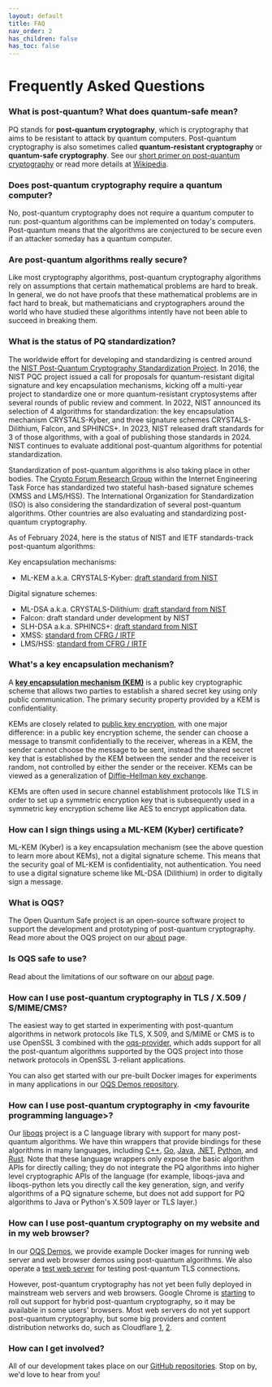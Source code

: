 ```yaml
---
layout: default
title: FAQ
nav_order: 2
has_children: false
has_toc: false
---
```


# Frequently Asked Questions

### What is post-quantum?  What does quantum-safe mean?

PQ stands for **post-quantum cryptography**, which is cryptography that aims to be resistant to attack by quantum computers.  Post-quantum cryptography is also sometimes called **quantum-resistant cryptography** or **quantum-safe cryptography**.  See our [short primer on post-quantum cryptography](/post-quantum-crypto) or read more details at [Wikipedia](https://en.wikipedia.org/wiki/Post-quantum_cryptography).

### Does post-quantum cryptography require a quantum computer?

No, post-quantum cryptography does not require a quantum computer to run: post-quantum algorithms can be implemented on today's computers.  Post-quantum means that the algorithms are conjectured to be secure even if an attacker someday has a quantum computer.

### Are post-quantum algorithms really secure?

Like most cryptography algorithms, post-quantum cryptography algorithms rely on assumptions that certain mathematical problems are hard to break.  In general, we do not have proofs that these mathematical problems are in fact hard to break, but mathematicians and cryptographers around the world who have studied these algorithms intently have not been able to succeed in breaking them.  

### What is the status of PQ standardization?

The worldwide effort for developing and standardizing is centred around the [NIST Post-Quantum Cryptography Standardization Project](https://csrc.nist.gov/projects/post-quantum-cryptography).  In 2016, the NIST PQC project issued a call for proposals for quantum-resistant digital signature and key encapsulation mechanisms, kicking off a multi-year project to standardize one or more quantum-resistant cryptosystems after several rounds of public review and comment. In 2022, NIST announced its selection of 4 algorithms for standardization: the key encapsulation mechanism CRYSTALS-Kyber, and three signature schemes CRYSTALS-Dilithium, Falcon, and SPHINCS+. In 2023, NIST released draft standards for 3 of those algorithms, with a goal of publishing those standards in 2024.  NIST continues to evaluate additional post-quantum algorithms for potential standardization.

Standardization of post-quantum algorithms is also taking place in other bodies.  The [Crypto Forum Research Group](https://datatracker.ietf.org/rg/cfrg/about/) within the Internet Engineering Task Force has standardized two stateful hash-based signature schemes (XMSS and LMS/HSS).  The International Organization for Standardization (ISO) is also considering the standardization of several post-quantum algorithms.  Other countries are also evaluating and standardizing post-quantum cryptography.

As of February 2024, here is the status of NIST and IETF standards-track post-quantum algorithms:

Key encapsulation mechanisms:

- ML-KEM a.k.a. CRYSTALS-Kyber: [draft standard from NIST](https://csrc.nist.gov/pubs/fips/203/ipd)

Digital signature schemes:

- ML-DSA a.k.a. CRYSTALS-Dilithium: [draft standard from NIST](https://csrc.nist.gov/pubs/fips/204/ipd)
- Falcon: draft standard under development by NIST
- SLH-DSA a.k.a. SPHINCS+: [draft standard from NIST](https://csrc.nist.gov/pubs/fips/205/ipd)
- XMSS: [standard from CFRG / IRTF](https://www.rfc-editor.org/rfc/rfc8391.html)
- LMS/HSS: [standard from CFRG / IRTF](https://www.rfc-editor.org/rfc/rfc8554.html)

### What's a key encapsulation mechanism?

A [**key encapsulation mechanism (KEM)**](https://en.wikipedia.org/wiki/Key_encapsulation_mechanism) is a public key cryptographic scheme that allows two parties to establish a shared secret key using only public communication. The primary security property provided  by a KEM is confidentiality.  

KEMs are closely related to [public key encryption](https://en.wikipedia.org/wiki/Public-key_cryptography), with one major difference: in a public key encryption scheme, the sender can choose a message to transmit confidentially to the receiver, whereas in a KEM, the sender cannot choose the message to be sent, instead the shared secret key that is established by the KEM between the sender and the receiver is random, not controlled by either the sender or the receiver.  KEMs can be viewed as a generalization of [Diffie–Hellman key exchange](https://en.wikipedia.org/wiki/Diffie%E2%80%93Hellman_key_exchange).

KEMs are often used in secure channel establishment protocols like TLS in order to set up a symmetric encryption key that is subsequently used in a symmetric key encryption scheme like AES to encrypt application data.

### How can I sign things using a ML-KEM (Kyber) certificate?

ML-KEM (Kyber) is a key encapsulation mechanism (see the above question to learn more about KEMs), not a digital signature scheme.  This means that the security goal of ML-KEM is confidentiality, not authentication.  You need to use a digital signature scheme like ML-DSA (Dilithium) in order to digitally sign a message.

### What is OQS?

The Open Quantum Safe project is an open-source software project to support the development and prototyping of post-quantum cryptography.  Read more about the OQS project on our [about](/about) page.

### Is OQS safe to use?

Read about the limitations of our software on our [about](/about) page.

### How can I use post-quantum cryptography in TLS / X.509 / S/MIME/CMS?

The easiest way to get started in experimenting with post-quantum algorithms in network protocols like TLS, X.509, and S/MIME or CMS is to use OpenSSL 3 combined with the [oqs-provider](https://github.com/open-quantum-safe/oqs-provider), which adds support for all the post-quantum algorithms supported by the OQS project into those network protocols in OpenSSL 3-reliant applications.

You can also get started with our pre-built Docker images for experiments in many applications in our [OQS Demos repository](https://github.com/open-quantum-safe/oqs-demos/).

### How can I use post-quantum cryptography in &lt;my favourite programming language&gt;?

Our [liboqs](https://github.com/open-quantum-safe/liboqs/) project is a C language library with support for many post-quantum algorithms.  We have thin wrappers that provide bindings for these algorithms in many languages, including [C++](https://github.com/open-quantum-safe/liboqs-cpp/), [Go](https://github.com/open-quantum-safe/liboqs-go), [Java](https://github.com/open-quantum-safe/liboqs-java/), [.NET](https://github.com/open-quantum-safe/liboqs-dotnet/), [Python](https://github.com/open-quantum-safe/liboqs-python/), and [Rust](https://github.com/open-quantum-safe/liboqs-rust/).  Note that these language wrappers only expose the basic algorithm APIs for directly calling; they do not integrate the PQ algorithms into higher level cryptographic APIs of the language (for example, liboqs-java and liboqs-python lets you directly call the key generation, sign, and verify algorithms of a PQ signature scheme, but does not add support for PQ algorithms to Java or Python's X.509 layer or TLS layer.)

### How can I use post-quantum cryptography on my website and in my web browser?

In our [OQS Demos](https://github.com/open-quantum-safe/oqs-demos/), we provide example Docker images for running web server and web browser demos using post-quantum algorithms.  We also operate a [test web server](https://test.openquantumsafe.org/) for testing post-quantum TLS connections.

However, post-quantum cryptography has not yet been fully deployed in mainstream web servers and web browsers.  Google Chrome is [starting](https://blog.chromium.org/2023/08/protecting-chrome-traffic-with-hybrid.html) to roll out support for hybrid post-quantum cryptography, so it may be available in some users' browsers.  Most web servers do not yet support post-quantum cryptography, but some big providers and content distribution networks do, such as Cloudflare [1](https://blog.cloudflare.com/post-quantum-for-all/), [2](https://blog.cloudflare.com/post-quantum-to-origins/).

### How can I get involved?

All of our development takes place on our [GitHub repositories](https://github.com/open-quantum-safe/). Stop on by, we'd love to hear from you!
